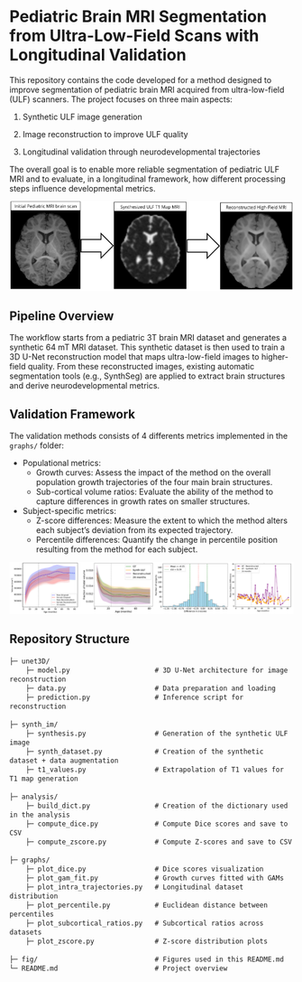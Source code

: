 # Pediatric Brain MRI Segmentation from Ultra-Low-Field Scans with Longitudinal Validation

This repository contains the code developed for a method designed to improve segmentation of pediatric brain MRI acquired from ultra-low-field (ULF) scanners. The project focuses on three main aspects:

1. Synthetic ULF image generation

2. Image reconstruction to improve ULF quality

3. Longitudinal validation through neurodevelopmental trajectories

The overall goal is to enable more reliable segmentation of pediatric ULF MRI and to evaluate, in a longitudinal framework, how different processing steps influence developmental metrics.

<p align="center"> <img src="fig/images.png" alt="Global pipeline overview" width="600"/> </p>

## Pipeline Overview

The workflow starts from a pediatric 3T brain MRI dataset and generates a synthetic 64 mT MRI dataset. This synthetic dataset is then used to train a 3D U-Net reconstruction model that maps ultra-low-field images to higher-field quality. From these reconstructed images, existing automatic segmentation tools (e.g., SynthSeg) are applied to extract brain structures and derive neurodevelopmental metrics.

## Validation Framework

The validation methods consists of 4 differents metrics implemented in the `graphs/` folder:

- Populational metrics:
    - Growth curves: Assess the impact of the method on the overall population growth
trajectories of the four main brain structures.
    - Sub-cortical volume ratios: Evaluate the ability of the method to capture differences in growth rates on smaller structures.
- Subject-specific metrics:
    - Z-score differences: Measure the extent to which the method alters each subject’s deviation from its expected trajectory.
    - Percentile differences: Quantify the change in percentile position resulting from the method for each subject.

<p align="center"> <img src="fig/validation.png" alt="Global pipeline overview" width="700"/> </p>


## Repository Structure

```
├─ unet3D/               
    ├─ model.py                     # 3D U-Net architecture for image reconstruction  
    ├─ data.py                      # Data preparation and loading    
    ├─ prediction.py                # Inference script for reconstruction 

├─ synth_im/               
    ├─ synthesis.py                 # Generation of the synthetic ULF image  
    ├─ synth_dataset.py             # Creation of the synthetic dataset + data augmentation   
    ├─ t1_values.py                 # Extrapolation of T1 values for T1 map generation 

├─ analysis/               
    ├─ build_dict.py                # Creation of the dictionary used in the analysis   
    ├─ compute_dice.py              # Compute Dice scores and save to CSV   
    ├─ compute_zscore.py            # Compute Z-scores and save to CSV

├─ graphs/                 
    ├─ plot_dice.py                 # Dice scores visualization    
    ├─ plot_gam_fit.py              # Growth curves fitted with GAMs     
    ├─ plot_intra_trajectories.py   # Longitudinal dataset distribution   
    ├─ plot_percentile.py           # Euclidean distance between percentiles
    ├─ plot_subcortical_ratios.py   # Subcortical ratios across datasets    
    ├─ plot_zscore.py               # Z-score distribution plots

├─ fig/                             # Figures used in this README.md
└─ README.md                        # Project overview 

```

